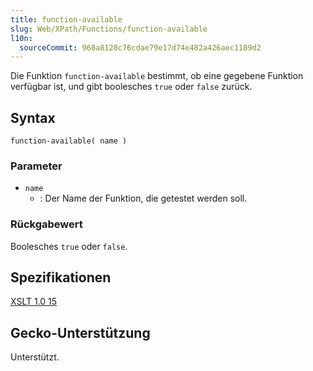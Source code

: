 ```yaml
---
title: function-available
slug: Web/XPath/Functions/function-available
l10n:
  sourceCommit: 968a8128c76cdae79e17d74e482a426aec1189d2
---
```


Die Funktion `function-available` bestimmt, ob eine gegebene Funktion verfügbar ist, und gibt boolesches `true` oder `false` zurück.

## Syntax

```plain
function-available( name )
```

### Parameter

- `name`
  - : Der Name der Funktion, die getestet werden soll.

### Rückgabewert

Boolesches `true` oder `false`.

## Spezifikationen

[XSLT 1.0 15](https://www.w3.org/TR/1999/REC-xslt-19991116/#function-function-available)

## Gecko-Unterstützung

Unterstützt.
